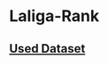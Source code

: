 # Laliga-Rank

<h2><a href="https://www.kaggle.com/datasets/kishan305/la-liga-results-19952020/data"> Used Dataset </a></h2>
